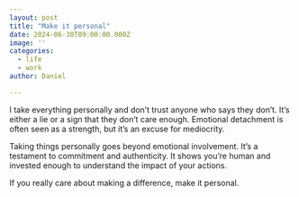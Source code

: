 ```yaml
---
layout: post
title: "Make it personal"
date: 2024-06-30T09:00:00.000Z
image: ''
categories:
  - life
  - work
author: Daniel

---
```


I take everything personally and don’t trust anyone who says they don’t. It’s either a lie or a sign that they don’t care enough. Emotional detachment is often seen as a strength, but it’s an excuse for mediocrity.

Taking things personally goes beyond emotional involvement. It’s a testament to commitment and authenticity. It shows you’re human and invested enough to understand the impact of your actions.

If you really care about making a difference, make it personal.